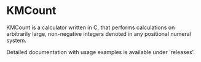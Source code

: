# KMCount

KMCount is a calculator written in C, that performs calculations on arbitrarily large, non-negative integers denoted in any positional numeral system.

Detailed documentation with usage examples is available under 'releases'.
